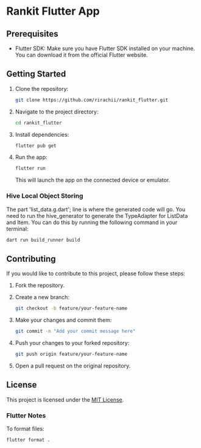 # Rankit Flutter App

## Prerequisites

- Flutter SDK: Make sure you have Flutter SDK installed on your machine. You can download it from the official Flutter website.

## Getting Started

1. Clone the repository:

   ```bash
   git clone https://github.com/rirachii/rankit_flutter.git
   ```

2. Navigate to the project directory:

   ```bash
   cd rankit_flutter
   ```

3. Install dependencies:

   ```bash
   flutter pub get
   ```

4. Run the app:

   ```bash
   flutter run
   ```

   This will launch the app on the connected device or emulator.

### Hive Local Object Storing

The part 'list_data.g.dart'; line is where the generated code will go. You need to run the hive_generator to generate the TypeAdapter for ListData and Item. You can do this by running the following command in your terminal:

   ```bash
   dart run build_runner build
   ```

## Contributing

If you would like to contribute to this project, please follow these steps:

1. Fork the repository.

2. Create a new branch:

   ```bash
   git checkout -b feature/your-feature-name
   ```

3. Make your changes and commit them:

   ```bash
   git commit -m "Add your commit message here"
   ```

4. Push your changes to your forked repository:

   ```bash
   git push origin feature/your-feature-name
   ```

5. Open a pull request on the original repository.

## License

This project is licensed under the [MIT License](LICENSE).


### Flutter Notes
To format files: 

   ```bash
   flutter format .
   ```